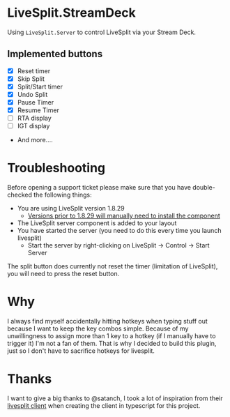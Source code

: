 [LS-server]: https://github.com/LiveSplit/LiveSplit.Server/releases

# LiveSplit.StreamDeck

Using `LiveSplit.Server` to control LiveSplit via your Stream Deck.

## Implemented buttons
- [x] Reset timer
- [x] Skip Split
- [x] Split/Start timer
- [x] Undo Split
- [x] Pause Timer
- [x] Resume Timer
- [ ] RTA display
- [ ] IGT display
- And more....

# Troubleshooting
Before opening a support ticket please make sure that you have double-checked the following things:
- You are using LiveSplit version 1.8.29
  - [Versions prior to 1.8.29 will manually need to install the component][LS-server]
- The LiveSplit server component is added to your layout
- You have started the server (you need to do this every time you launch livesplit)
  - Start the server by right-clicking on LiveSplit -> Control -> Start Server
 
The split button does currently not reset the timer (limitation of LiveSplit), you will need to press the reset button.

# Why
I always find myself accidentally hitting hotkeys when typing stuff out because I want to keep the key combos simple.
Because of my unwillingness to assign more than 1 key to a hotkey (if I manually have to trigger it) I'm not a fan of them.
That is why I decided to build this plugin, just so I don't have to sacrifice hotkeys for livesplit.

# Thanks
I want to give a big thanks to @satanch, I took a lot of inspiration from their [livesplit client](https://github.com/satanch/node-livesplit-client) when creating the client in typescript for this project.